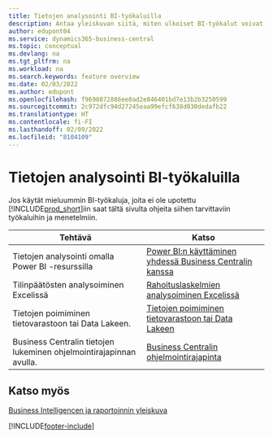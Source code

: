 ```yaml
---
title: Tietojen analysointi BI-työkaluilla
description: Antaa yleiskuvan siitä, miten ulkoiset BI-työkalut voivat käyttää Business Centralin tietoja.
author: edupont04
ms.service: dynamics365-business-central
ms.topic: conceptual
ms.devlang: na
ms.tgt_pltfrm: na
ms.workload: na
ms.search.keywords: feature overview
ms.date: 02/03/2022
ms.author: edupont
ms.openlocfilehash: f9690872886ee0ad2e846401bd7e13b2b3250599
ms.sourcegitcommit: 2c972dfc94d27245eaa99efcf638d030dedafb22
ms.translationtype: HT
ms.contentlocale: fi-FI
ms.lasthandoff: 02/09/2022
ms.locfileid: "8104109"
---
```

# <a name="analyze-data-in-business-intelligence-tools"></a>Tietojen analysointi BI-työkaluilla

Jos käytät mieluummin BI-työkaluja, joita ei ole upotettu [!INCLUDE[prod_short](includes/prod_short.md)]iin saat tältä sivulta ohjeita siihen tarvittaviin työkaluihin ja menetelmiin.

| Tehtävä | Katso |
| --- | --- |
|Tietojen analysointi omalla Power BI -resurssilla| [Power BI:n käyttäminen yhdessä Business Centralin kanssa](admin-powerbi.md) |
|Tilinpäätösten analysoiminen Excelissä| [Rahoituslaskelmien analysoiminen Excelissä](finance-analyze-excel.md) |
|Tietojen poimiminen tietovarastoon tai Data Lakeen. |[Tietojen poimiminen tietovarastoon tai Data Lakeen](/dynamics365/business-central/dev-itpro/performance/performance-developer#efficient-extracts-to-data-lakes-or-data-warehouses)|
|Business Centralin tietojen lukeminen ohjelmointirajapinnan avulla.| [Business Centralin ohjelmointirajapinta](/dynamics365/business-central/dev-itpro/api-reference/v2.0/)|

## <a name="see-also"></a>Katso myös

[Business Intelligencen ja raportoinnin yleiskuva](reports-use-reports.md)


[!INCLUDE[footer-include](includes/footer-banner.md)]